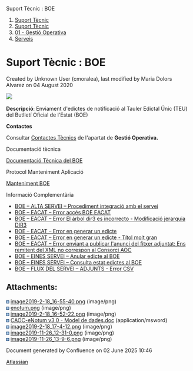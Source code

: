 Suport Tècnic : BOE  

1.  [Suport Tècnic](index.html)
2.  [Suport Tècnic](13893782.html)
3.  [01 - Gestió Operativa](26313391.html)
4.  [Serveis](Serveis_26313394.html)

Suport Tècnic : BOE
===================

Created by Unknown User (cmoralea), last modified by Maria Dolors Alvarez on 04 August 2020

![](attachments/26313524/30867971.png)

**Descripció**: Enviament d'edictes de notificació al Tauler Edictal Únic (TEU) del Butlletí Oficial de l'Estat (BOE)

**Contactes**

Consultar [Contactes Tècnics](https://intranet.aoc.cat/pages/viewpage.action?pageId=28704779#tab-Responsables+Servei+T%C3%A8cnic) de l'apartat de **Gestió Operativa.**

Documentació tècnica

[Documentació Tècnica del BOE](28705545.html)

  

Protocol Manteniment Aplicació

[Manteniment BOE](Manteniment-BOE_41517243.html)

  

  

Informació Complementària

  

*   [BOE – ALTA SERVEI – Procediment integració amb el servei](/pages/viewpage.action?pageId=26313423 "BOE – ALTA SERVEI – Procediment integració amb el servei")
*   [BOE – EACAT – Error accés BOE EACAT](/pages/viewpage.action?pageId=26313470 "BOE – EACAT – Error accés BOE EACAT")
*   [BOE – EACAT – Error El árbol dir3 es incorrecto - Modificació jerarquia DIR3](/pages/viewpage.action?pageId=81855163 "BOE – EACAT – Error El árbol dir3 es incorrecto - Modificació jerarquia DIR3")
*   [BOE – EACAT – Error en generar un edicte](/pages/viewpage.action?pageId=26313221 "BOE – EACAT – Error en generar un edicte")
*   [BOE – EACAT – Error en generar un edicte - Títol molt gran](/pages/viewpage.action?pageId=30867707 "BOE – EACAT – Error en generar un edicte - Títol molt gran")
*   [BOE – EACAT – Error enviant a publicar l'anunci del fitxer adjuntat: Ens remitent del XML no correspon al Consorci AOC](/pages/viewpage.action?pageId=124912173 "BOE – EACAT – Error enviant a publicar l'anunci del fitxer adjuntat: Ens remitent del XML no correspon al Consorci AOC")
*   [BOE – EINES SERVEI – Anular edicte al BOE](/pages/viewpage.action?pageId=64979239 "BOE – EINES SERVEI – Anular edicte al BOE")
*   [BOE – EINES SERVEI – Consulta estat edictes al BOE](/pages/viewpage.action?pageId=26313381 "BOE – EINES SERVEI – Consulta estat edictes al BOE")
*   [BOE – FLUX DEL SERVEI – ADJUNTS - Error CSV](/pages/viewpage.action?pageId=26313640 "BOE – FLUX DEL SERVEI – ADJUNTS - Error CSV")

Attachments:
------------

![](images/icons/bullet_blue.gif) [image2019-2-18\_16-55-40.png](attachments/26313524/26317227.png) (image/png)  
![](images/icons/bullet_blue.gif) [enotum.png](attachments/26313524/26317346.png) (image/png)  
![](images/icons/bullet_blue.gif) [image2019-2-18\_16-52-22.png](attachments/26313524/26317348.png) (image/png)  
![](images/icons/bullet_blue.gif) [CAOC-eNotum v3 0 - Model de dades.doc](attachments/26313524/26317349.doc) (application/msword)  
![](images/icons/bullet_blue.gif) [image2019-2-18\_17-4-12.png](attachments/26313524/26317347.png) (image/png)  
![](images/icons/bullet_blue.gif) [image2019-11-26\_12-31-0.png](attachments/26313524/30867943.png) (image/png)  
![](images/icons/bullet_blue.gif) [image2019-11-26\_13-9-6.png](attachments/26313524/30867971.png) (image/png)  

Document generated by Confluence on 02 June 2025 10:46

[Atlassian](http://www.atlassian.com/)